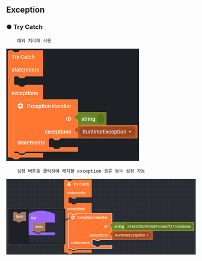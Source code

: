 ## Exception

### ● Try Catch

        예외 처리에 사용

![](../../img/assets/image%20%28297%29.png)

        설정 버튼을 클릭하여 캐치할 exception 종류 복수 설정 가능

![](../../img/assets/image%20%28250%29.png)
